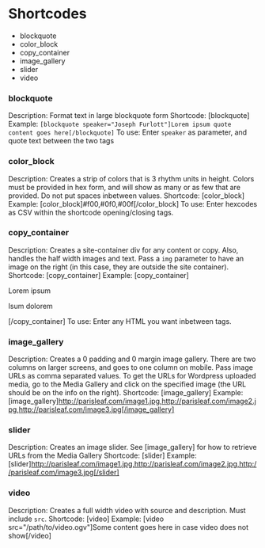 # Shortcodes

- blockquote
- color_block
- copy_container
- image_gallery
- slider
- video

### blockquote

Description: Format text in large blockquote form
Shortcode: [blockquote]
Example: `[blockquote speaker="Joseph Furlott"]Lorem ipsum quote content goes here[/blockquote]`
To use: Enter `speaker` as parameter, and quote text between the two tags

### color_block

Description: Creates a strip of colors that is 3 rhythm units in height.  Colors must be provided in hex form, and will show as many or as few that are provided. Do not put spaces inbetween values.
Shortcode: [color_block]
Example: [color_block]#f00,#0f0,#00f[/color_block]
To use: Enter hexcodes as CSV within the shortcode opening/closing tags.

### copy_container

Description: Creates a site-container div for any content or copy.  Also, handles the half width images and text.  Pass a `img` parameter to have an image on the right (in this case, they are outside the site container).
Shortcode: [copy_container]
Example: [copy_container]<p>Lorem ipsum</p><p>Isum dolorem</p>[/copy_container]
To use: Enter any HTML you want inbetween tags.

### image_gallery

Description: Creates a 0 padding and 0 margin image gallery.  There are two columns on larger screens, and goes to one column on mobile.  Pass image URLs as comma separated values.  To get the URLs for Wordpress uploaded media, go to the Media Gallery and click on the specified image (the URL should be on the info on the right).
Shortcode: [image_gallery]
Example: [image_gallery]http://parisleaf.com/image1.jpg,http://parisleaf.com/image2.jpg,http://parisleaf.com/image3.jpg[/image_gallery]


### slider

Description: Creates an image slider. See [image_gallery] for how to retrieve URLs from the Media Gallery
Shortcode: [slider]
Example: [slider]http://parisleaf.com/image1.jpg,http://parisleaf.com/image2.jpg,http://parisleaf.com/image3.jpg[/slider]

### video

Description: Creates a full width video with source and description.  Must include `src`.
Shortcode: [video]
Example: [video src="/path/to/video.ogv"]Some content goes here in case video does not show[/video]
